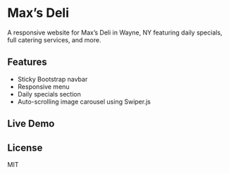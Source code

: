 # Max’s Deli

A responsive website for Max’s Deli in Wayne, NY featuring daily specials, full catering services, and more.

## Features
- Sticky Bootstrap navbar
- Responsive menu
- Daily specials section
- Auto-scrolling image carousel using Swiper.js

## Live Demo
[GitHub Pages Link]: https://satyampc.github.io/maxs_deli_catering/

## License
MIT